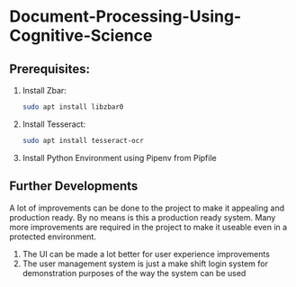 # Document-Processing-Using-Cognitive-Science

## Prerequisites:
1.  Install Zbar:

    ```bash
    sudo apt install libzbar0
    ```

1. Install Tesseract:

    ```bash
    sudo apt install tesseract-ocr
    ```

1. Install Python Environment using Pipenv from Pipfile

## Further Developments

A lot of improvements can be done to the project to make it appealing and production ready.
By no means is this a production ready system. Many more improvements are required in the project to make it useable even in a protected environment.

1. The UI can be made a lot better for user experience improvements
1. The user management system is just a make shift login system for demonstration purposes of the way the system can be used